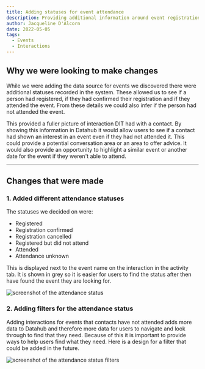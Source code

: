 ```yaml
---
title: Adding statuses for event attendance  
description: Providing additional information around event registration and attendance so users in contact with Companies have a fuller picture of the contact's interest.
author: Jacqueline D'Alcorn
date: 2022-05-05
tags:
  - Events
  - Interactions
---
```


## Why we were looking to make changes
While we were adding the data source for events we discovered there were additional statuses recorded in the system. These allowed us to see if a person had registered, if they had confirmed their registration and if they attended the event. From these details we could also infer if the person had not attended the event.

This provided a fuller picture of interaction DIT had with a contact. By showing this information in Datahub it would allow users to see if a contact had shown an interest in an event even if they had not attended it. This could provide a potential conversation area or an area to offer advice. It would also provide an opportunity to highlight a similar event or another date for the event if they weren't able to attend.

***
## Changes that were made
### 1. Added different attendance statuses
The statuses we decided on were:
* Registered
* Registration confirmed
* Registration cancelled
* Registered but did not attend
* Attended
* Attendance unknown

This is displayed next to the event name on the interaction in the activity tab. It is shown in grey so it is easier for users to find the status after then have found the event they are looking for.

![screenshot of the attendance status](attendance--status.png)

### 2. Adding filters for the attendance status
Adding interactions for events that contacts have not attended adds more data to Datahub and therefore more data for users to navigate and look through to find that they need. Because of this it is important to provide ways to help users find what they need. Here is a design for a filter that could be added in the future.  

![screenshot of the attendance status filters](attendance--status-filters.png)
